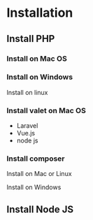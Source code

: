 # Installation

## Install PHP 

### Install on Mac OS

### Install on Windows

Install on linux

### Install valet on Mac OS

- Laravel
- Vue.js
- node js

### Install composer

Install on Mac or Linux 

Install on Windows

## Install Node JS
